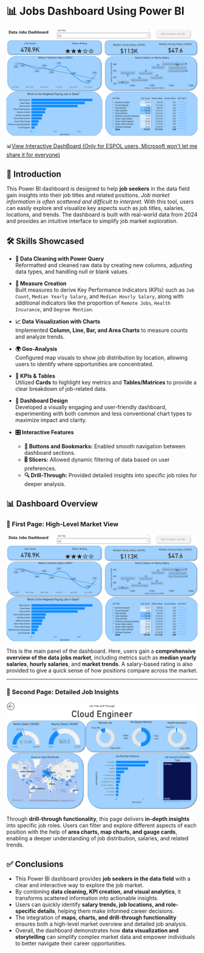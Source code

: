 # 📊 Jobs Dashboard Using Power BI

![DashBoard First Page](/Images/PJ1P1.png)

📊[View Interactive DashBoard (Only for ESPOL users, Microsoft won't let me share it for everyone)](https://app.powerbi.com/links/e9-uaotwbI?ctid=b7af8caf-83d8-4644-85ae-317c545223c1&pbi_source=linkShare)

## 📝 Introduction

This Power BI dashboard is designed to help **job seekers** in the data field gain insights into their job titles and related positions. *Job market information is often scattered and difficult to interpret.* With this tool, users can easily explore and visualize key aspects such as job titles, salaries, locations, and trends. The dashboard is built with real-world data from 2024 and provides an intuitive interface to simplify job market exploration.

## 🛠️ Skills Showcased

- **🧹 Data Cleaning with Power Query**  
  Reformatted and cleaned raw data by creating new columns, adjusting data types, and handling null or blank values.

- **📐 Measure Creation**  
  Built measures to derive Key Performance Indicators (KPIs) such as `Job Count`, `Median Yearly Salary`, and `Median Hourly Salary`, along with additional indicators like the proportion of `Remote Jobs`, `Health Insurance`, and `Degree Mention`.

- **📈 Data Visualization with Charts**  
  Implemented **Column, Line, Bar, and Area Charts** to measure counts and analyze trends.

- **🌍 Geo-Analysis**  
  Configured map visuals to show job distribution by location, allowing users to identify where opportunities are concentrated.

- **🔢 KPIs & Tables**  
  Utilized **Cards** to highlight key metrics and **Tables/Matrices** to provide a clear breakdown of job-related data.

- **🎨 Dashboard Design**  
  Developed a visually engaging and user-friendly dashboard, experimenting with both common and less conventional chart types to maximize impact and clarity.

- **🎛️ Interactive Features**  
  - **🔘 Buttons and Bookmarks:** Enabled smooth navigation between dashboard sections.  
  - **🎚️ Slicers:** Allowed dynamic filtering of data based on user preferences.  
  - **🔍 Drill-Through:** Provided detailed insights into specific job roles for deeper analysis.


## 📊 Dashboard Overview

### 🔹 First Page: High-Level Market View

![Dashboard First Page](/Images/PJ1P1.png)

This is the main panel of the dashboard. Here, users gain a **comprehensive overview of the data jobs market**, including metrics such as **median yearly salaries**, **hourly salaries**, and **market trends**. A salary-based rating is also provided to give a quick sense of how positions compare across the market.

---

### 🔹 Second Page: Detailed Job Insights

![Dashboard Second Page](/Images/PJ1P2.png)

Through **drill-through functionality**, this page delivers **in-depth insights** into specific job roles. Users can filter and explore different aspects of each position with the help of **area charts, map charts, and gauge cards**, enabling a deeper understanding of job distribution, salaries, and related trends.


## ✅ Conclusions

- This Power BI dashboard provides **job seekers in the data field** with a clear and interactive way to explore the job market.  
- By combining **data cleaning, KPI creation, and visual analytics**, it transforms scattered information into actionable insights.  
- Users can quickly identify **salary trends, job locations, and role-specific details**, helping them make informed career decisions.  
- The integration of **maps, charts, and drill-through functionality** ensures both a high-level market overview and detailed job analysis.  
- Overall, the dashboard demonstrates how **data visualization and storytelling** can simplify complex market data and empower individuals to better navigate their career opportunities.  

